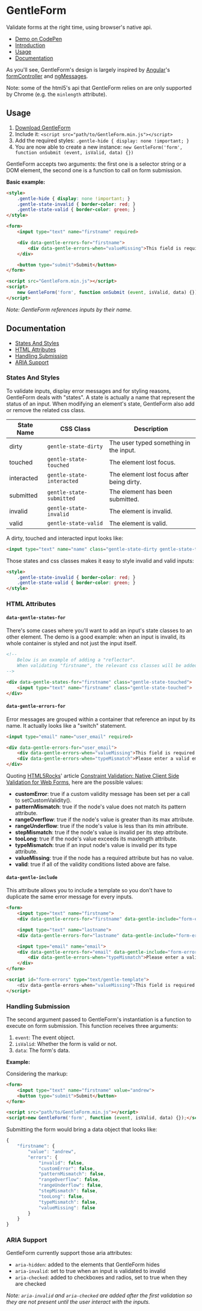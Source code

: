 # GentleForm

Validate forms at the right time, using browser's native api.

* [Demo on CodePen](http://codepen.io/Zhouzi/full/QbBzZp/)
* [Introduction](http://gabinaureche.com/javascript/form/ux/2015/07/25/validate-forms-at-the-right-time-using-browser-native-api/)
* [Usage](https://github.com/Zhouzi/GentleForm#usage)
* [Documentation](https://github.com/Zhouzi/GentleForm#documentation)

As you'll see, GentleForm's design is largely inspired by [Angular](https://angularjs.org/)'s [formController](https://docs.angularjs.org/api/ng/type/form.FormController) and [ngMessages](https://docs.angularjs.org/api/ngMessages/directive/ngMessages).

Note: some of the html5's api that GentleForm relies on are only supported by Chrome (e.g. the `minlength` attribute).

## Usage

1. [Download GentleForm](https://raw.githubusercontent.com/Zhouzi/GentleForm/gh-pages/dist/GentleForm.min.js)
2. Include it: `<script src="path/to/GentleForm.min.js"></script>`
3. Add the required styles: `.gentle-hide { display: none !important; }`
4. You are now able to create a new instance: `new GentleForm('form', function onSubmit (event, isValid, data) {})`

GentleForm accepts two arguments: the first one is a selector string or a DOM element, the second one is a function to call on form submission.

**Basic example:**

```html
<style>
    .gentle-hide { display: none !important; }
    .gentle-state-invalid { border-color: red; }
    .gentle-state-valid { border-color: green; }
</style>

<form>
    <input type="text" name="firstname" required>

    <div data-gentle-errors-for="firstname">
        <div data-gentle-errors-when="valueMissing">This field is required.</div>
    </div>

    <button type="submit">Submit</button>
</form>

<script src="GentleForm.min.js"></script>
<script>
    new GentleForm('form', function onSubmit (event, isValid, data) {});
</script>
```

*Note: GentleForm references inputs by their name.*

## Documentation

* [States And Styles](https://github.com/Zhouzi/GentleForm#states-and-styles)
* [HTML Attributes](https://github.com/Zhouzi/GentleForm#html-attributes)
* [Handling Submission](https://github.com/Zhouzi/GentleForm#handling-submission)
* [ARIA Support](https://github.com/Zhouzi/GentleForm#aria-support)

### States And Styles

To validate inputs, display error messages and for styling reasons, GentleForm deals with "states".
A state is actually a name that represent the status of an input.
When modifying an element's state, GentleForm also add or remove the related css class.

State Name|CSS Class|Description
----------|---------|-----------
dirty|`gentle-state-dirty`|The user typed something in the input.
touched|`gentle-state-touched`|The element lost focus.
interacted|`gentle-state-interacted`|The element lost focus after being dirty.
submitted|`gentle-state-submitted`|The element has been submitted.
invalid|`gentle-state-invalid`|The element is invalid.
valid|`gentle-state-valid`|The element is valid.

A dirty, touched and interacted input looks like:

```html
<input type="text" name="name" class="gentle-state-dirty gentle-state-touched gentle-state-interacted">
```

Those states and css classes makes it easy to style invalid and valid inputs:

```html
<style>
    .gentle-state-invalid { border-color: red; }
    .gentle-state-valid { border-color: green; }
</style>
```

### HTML Attributes

#### `data-gentle-states-for`

There's some cases where you'll want to add an input's state classes to an other element.
The demo is a good example: when an input is invalid, its whole container is styled and not just the input itself.

```html
<!--
    Below is an example of adding a "reflector".
    When validating "firstname", the relevant css classes will be added to the div too.
-->

<div data-gentle-states-for="firstname" class="gentle-state-touched">
    <input type="text" name="firstname" class="gentle-state-touched">
</div>
```

#### `data-gentle-errors-for`

Error messages are grouped within a container that reference an input by its name.
It actually looks like a "switch" statement.

```html
<input type="email" name="user_email" required>

<div data-gentle-errors-for="user_email">
    <div data-gentle-errors-when="valueMissing">This field is required.</div>
    <div data-gentle-errors-when="typeMismatch">Please enter a valid email address.</div>
</div>
```

Quoting [HTML5Rocks](http://www.html5rocks.com/)' article [Constraint Validation: Native Client Side Validation for Web Forms](http://www.html5rocks.com/en/tutorials/forms/constraintvalidation/), here are the possible values:

* **customError**: true if a custom validity message has been set per a call to setCustomValidity().
* **patternMismatch**: true if the node's value does not match its pattern attribute.
* **rangeOverflow**: true if the node's value is greater than its max attribute.
* **rangeUnderflow**: true if the node's value is less than its min attribute.
* **stepMismatch**: true if the node's value is invalid per its step attribute.
* **tooLong**: true if the node's value exceeds its maxlength attribute.
* **typeMismatch**: true if an input node's value is invalid per its type attribute.
* **valueMissing**: true if the node has a required attribute but has no value.
* **valid**: true if all of the validity conditions listed above are false.

#### `data-gentle-include`

This attribute allows you to include a template so you don't have to duplicate the same error message for every inputs.

```html
<form>
    <input type="text" name="firstname">
    <div data-gentle-errors-for="firstname" data-gentle-include="form-errors"></div>

    <input type="text" name="lastname">
    <div data-gentle-errors-for="lastname" data-gentle-include="form-errors"></div>

    <input type="email" name="email">
    <div data-gentle-errors-for="email" data-gentle-include="form-errors">
        <div data-gentle-errors-when="typeMismatch">Please enter a valid email address.</div>
    </div>
</form>

<script id="form-errors" type="text/gentle-template">
    <div data-gentle-errors-when="valueMissing">This field is required.</div>
</script>
```

### Handling Submission

The second argument passed to GentleForm's instantiation is a function to execute on form submission.
This function receives three arguments:

1. `event`: The event object.
2. `isValid`: Whether the form is valid or not.
3. `data`: The form's data.

**Example:**

Considering the markup:

```html
<form>
    <input type="text" name="firstname" value="andrew">
    <button type="submit">Submit</button>
</form>

<script src="path/to/GentleForm.min.js"></script>
<script>new GentleForm('form', function (event, isValid, data) {});</script>
```

Submitting the form would bring a data object that looks like:

```javascript
{
    "firstname": {
        "value": "andrew",
        "errors": {
            "invalid": false,
            "customError": false,
            "patternMismatch": false,
            "rangeOverflow": false,
            "rangeUnderflow": false,
            "stepMismatch": false,
            "tooLong": false,
            "typeMismatch": false,
            "valueMissing": false
        }
    }
}
```

### ARIA Support

GentleForm currently support those aria attributes:

* `aria-hidden`: added to the elements that GentleForm hides
* `aria-invalid`: set to true when an input is validated to invalid
* `aria-checked`: added to checkboxes and radios, set to true when they are checked

*Note: `aria-invalid` and `aria-checked` are added after the first validation so they are not present until the user interact with the inputs.*
